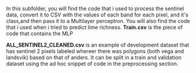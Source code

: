 In this subfolder, you will find the code that i used to process the sentinel data, convert it to CSV with the values of each band for each pixel, and it's class,and then pass it to a Multilayer perceptron. 
You will also find the code that i used when i tried to predict lime richness.
**Train.csv** is the piece of code that contains the MLP


**ALL_SENTINEL2_CLEANED.csv** is an example of development dataset that has sentinel 2 pixels labeled whereer there was polygons (both vega and landsvik) based on that of anders. It can be split in a train and validation dataset using the ad hoc snippet of code in the preprocessing section. 

